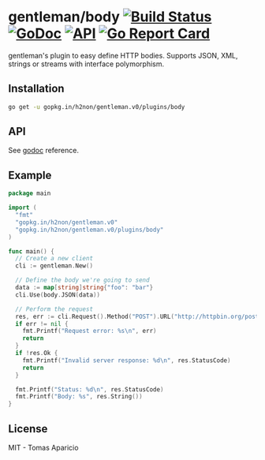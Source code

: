 # gentleman/body [![Build Status](https://travis-ci.org/h2non/gentleman.png)](https://travis-ci.org/h2non/gentleman) [![GoDoc](https://godoc.org/github.com/h2non/gentleman/plugins/body?status.svg)](https://godoc.org/github.com/h2non/gentleman/plugins/body) [![API](https://img.shields.io/badge/status-stable-green.svg?style=flat)](https://godoc.org/github.com/h2non/gentleman) [![Go Report Card](https://goreportcard.com/badge/github.com/h2non/gentleman)](https://goreportcard.com/report/github.com/h2non/gentleman)

gentleman's plugin to easy define HTTP bodies. Supports JSON, XML, strings or streams with interface polymorphism. 

## Installation

```bash
go get -u gopkg.in/h2non/gentleman.v0/plugins/body
```

## API

See [godoc](https://godoc.org/github.com/h2non/gentleman/plugins/body) reference.

## Example

```go
package main

import (
  "fmt"
  "gopkg.in/h2non/gentleman.v0"
  "gopkg.in/h2non/gentleman.v0/plugins/body"
)

func main() {
  // Create a new client
  cli := gentleman.New()

  // Define the body we're going to send
  data := map[string]string{"foo": "bar"}
  cli.Use(body.JSON(data))

  // Perform the request
  res, err := cli.Request().Method("POST").URL("http://httpbin.org/post").Send()
  if err != nil {
    fmt.Printf("Request error: %s\n", err)
    return
  }
  if !res.Ok {
    fmt.Printf("Invalid server response: %d\n", res.StatusCode)
    return
  }

  fmt.Printf("Status: %d\n", res.StatusCode)
  fmt.Printf("Body: %s", res.String())
}
```

## License

MIT - Tomas Aparicio
